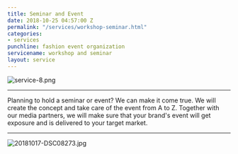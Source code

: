 ```yaml
---
title: Seminar and Event
date: 2018-10-25 04:57:00 Z
permalink: "/services/workshop-seminar.html"
categories:
- services
punchline: fashion event organization
servicename: workshop and seminar
layout: service
---
```


![service-8.png](/uploads/service-8.png)

---
Planning to hold a seminar or event? We can make it come true. We will create the concept and take care of the event from A to Z. Together with our media partners, we will make sure that your brand's event will get exposure and is delivered to your target market.

---

![20181017-DSC08273.jpg](/uploads/20181017-DSC08273.jpg)

